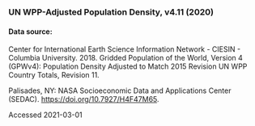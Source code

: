 ### UN WPP-Adjusted Population Density, v4.11 (2020)

#### Data source: 
Center for International Earth Science Information Network - CIESIN - Columbia University. 2018. 
Gridded Population of the World, Version 4 (GPWv4): Population Density Adjusted to Match 2015 Revision UN WPP Country Totals, Revision 11. 

Palisades, NY: NASA Socioeconomic Data and Applications Center (SEDAC). https://doi.org/10.7927/H4F47M65. 

Accessed 2021-03-01
